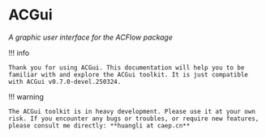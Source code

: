 # ACGui

*A graphic user interface for the ACFlow package*

!!! info

    Thank you for using ACGui. This documentation will help you to be familiar with and explore the ACGui toolkit. It is just compatible with ACGui v0.7.0-devel.250324.

!!! warning

    The ACGui toolkit is in heavy development. Please use it at your own risk. If you encounter any bugs or troubles, or require new features, please consult me directly: **huangli at caep.cn**

